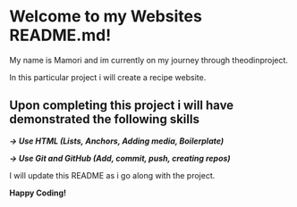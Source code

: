 # Welcome to my Websites README.md!
My name is Mamori and im currently on my journey through theodinproject.

In this particular project i will create a recipe website.
## Upon completing this project i will have demonstrated the following skills

 ***-> Use HTML (Lists, Anchors, Adding media, Boilerplate)***

 ***-> Use Git and GitHub (Add, commit, push, creating repos)***

I will update this README as i go along with the project.

**Happy Coding!**